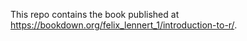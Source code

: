 This repo contains the book published at <https://bookdown.org/felix_lennert_1/introduction-to-r/>.

